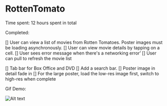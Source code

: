 # RottenTomato
Time spent: 12 hours spent in total

Completed:

[] User can view a list of movies from Rotten Tomatoes. Poster images must be loading asynchronously.
[] User can view movie details by tapping on a cell.
[] User sees error message when there's a networking error’
[] User can pull to refresh the movie list

[] Tab bar for Box Office and DVD
[] Add a search bar.
[] Poster image in detail fade in
[] For the large poster, load the low-res image first, switch to high-res when complete 

Gif Demo:


![Alt text](https://github.com/giaotuancse/RottenTomato/blob/master/demo.gif "Optional title")
